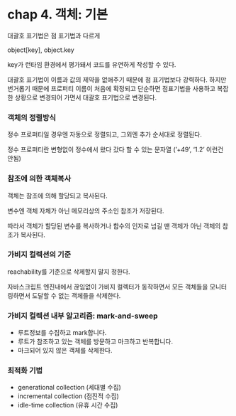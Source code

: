 # chap 4. 객체: 기본

대괄호 표기법은 점 표기법과 다르게 

object[key], object.key

key가 런타임 환경에서 평가돼서 코드를 유연하게 작성할 수 있다.

대괄호 표기법이 이름과 값의 제약을 없애주기 때문에 점 표기법보다 강력하다. 하지만 번거롭기 때문에 프로퍼티 이름이 처음에 확정되고 단순하면 점표기법을 사용하고 복잡한 상황으로 변경되어 가면서 대괄호 표기법으로 변경된다.

### 객체의 정렬방식

정수 프로퍼티일 경우엔 자동으로 정렬되고, 그외엔 추가 순서대로 정렬된다.

정수 프로퍼티란 변형없이 정수에서 왔다 갔다 할 수 있는 문자열 (’+49’, ‘1.2’ 이런건 안됨)


### 참조에 의한 객체복사

객체는 참조에 의해 할당되고 복사된다.

변수엔 객체 자체가 아닌 메모리상의 주소인 참조가 저장된다.

따라서 객체가 할당된 변수를 복사하거나 함수의 인자로 넘길 땐 객체가 아닌 객체의 참조가 복사된다.


### 가비지 컬렉션의 기준

reachability를 기준으로 삭제할지 말지 정한다.

자바스크립트 엔진내에서 끊임없이 가비지 컬렉터가 동작하면서 모든 객체들을 모니터링하면서 도달할 수 없는 객체들을 삭제한다.

### 가비지 컬렉션 내부 알고리즘: mark-and-sweep

- 루트정보를 수집하고 mark합니다.
- 루트가 참조하고 있는 객체를 방문하고 마크하고 반복합니다.
- 마크되어 있지 않은 객체를 삭제한다.

### 최적화 기법

- generational collection (세대별 수집)
- incremental collection (점진적 수집)
- idle-time collection (유휴 시간 수집)
